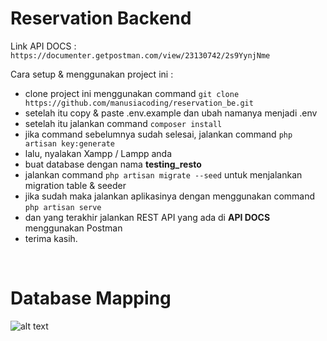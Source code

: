 # Reservation Backend

Link API DOCS : `https://documenter.getpostman.com/view/23130742/2s9YynjNme`

Cara setup & menggunakan project ini :
- clone project ini menggunakan command `git clone https://github.com/manusiacoding/reservation_be.git`
- setelah itu copy & paste .env.example dan ubah namanya menjadi .env
- setelah itu jalankan command `composer install`
- jika command sebelumnya sudah selesai, jalankan command `php artisan key:generate`
- lalu, nyalakan Xampp / Lampp anda
- buat database dengan nama **testing_resto**
- jalankan command `php artisan migrate --seed` untuk menjalankan migration table & seeder
- jika sudah maka jalankan aplikasinya dengan menggunakan command `php artisan serve`
- dan yang terakhir jalankan REST API yang ada di **API DOCS** menggunakan Postman
- terima kasih.

<br />

# Database Mapping
![alt text](https://i.ibb.co/C5rCkLR/image.png)
